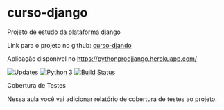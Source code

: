 # curso-django
Projeto de estudo da plataforma django

Link para o projeto no github: [curso-djando](https://github.com/ogpgit/curso-django.git)

Aplicação disponível no  https://pythonprodjjango.herokuapp.com/

[![Updates](https://pyup.io/repos/github/ogpgit/curso-django/shield.svg)](https://pyup.io/repos/github/ogpgit/curso-django/)
[![Python 3](https://pyup.io/repos/github/ogpgit/curso-django/python-3-shield.svg)](https://pyup.io/repos/github/ogpgit/curso-django/)
[![Build Status](https://travis-ci.org/ogpgit/curso-django.svg?branch=main)](https://travis-ci.org/ogpgit/curso-django)

Cobertura de Testes

Nessa aula você vai adicionar relatório de cobertura de testes ao projeto.